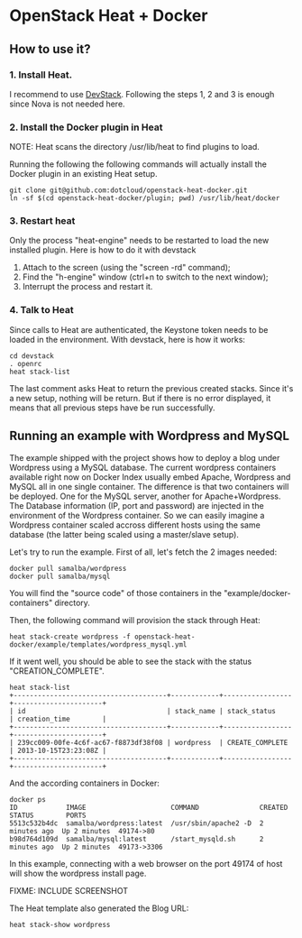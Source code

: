 OpenStack Heat + Docker
=======================

How to use it?
--------------

### 1. Install Heat.

I recommend to use
[DevStack](https://wiki.openstack.org/wiki/Heat/GettingStartedUsingDevstack).
Following the steps 1, 2 and 3 is enough since Nova is not needed here.


### 2. Install the Docker plugin in Heat

NOTE: Heat scans the directory /usr/lib/heat to find plugins to load.

Running the following the following commands will actually install the Docker
plugin in an existing Heat setup.

```
git clone git@github.com:dotcloud/openstack-heat-docker.git
ln -sf $(cd openstack-heat-docker/plugin; pwd) /usr/lib/heat/docker
```


### 3. Restart heat

Only the process "heat-engine" needs to be restarted to load the new installed
plugin. Here is how to do it with devstack

1. Attach to the screen (using the "screen -rd" command);
2. Find the "h-engine" window (ctrl+n to switch to the next window);
3. Interrupt the process and restart it.


### 4. Talk to Heat

Since calls to Heat are authenticated, the Keystone token needs to be loaded
in the environment. With devstack, here is how it works:

```
cd devstack
. openrc
heat stack-list
```

The last comment asks Heat to return the previous created stacks. Since it's a
new setup, nothing will be return. But if there is no error displayed, it means
that all previous steps have be run successfully.


Running an example with Wordpress and MySQL
-------------------------------------------

The example shipped with the project shows how to deploy a blog under Wordpress
using a MySQL database. The current wordpress containers available right now on
Docker Index usually embed Apache, Wordpress and MySQL all in one single
container. The difference is that two containers will be deployed. One for
the MySQL server, another for Apache+Wordpress. The Database information (IP,
port and password) are injected in the environment of the Wordpress container.
So we can easily imagine a Wordpress container scaled accross different hosts
using the same database (the latter being scaled using a master/slave setup).

Let's try to run the example. First of all, let's fetch the 2 images needed:

```
docker pull samalba/wordpress
docker pull samalba/mysql
```

You will find the "source code" of those containers in the
"example/docker-containers" directory.

Then, the following command will provision the stack through Heat:

```
heat stack-create wordpress -f openstack-heat-docker/example/templates/wordpress_mysql.yml
```

If it went well, you should be able to see the stack with the status
"CREATION_COMPLETE".

```
heat stack-list
+--------------------------------------+------------+-----------------+----------------------+
| id                                   | stack_name | stack_status    | creation_time        |
+--------------------------------------+------------+-----------------+----------------------+
| 239cc009-00fe-4c6f-ac67-f8873df38f08 | wordpress  | CREATE_COMPLETE | 2013-10-15T23:23:08Z |
+--------------------------------------+------------+-----------------+----------------------+
```

And the according containers in Docker:

```
docker ps
ID            IMAGE                     COMMAND               CREATED        STATUS        PORTS
5513c532b4dc  samalba/wordpress:latest  /usr/sbin/apache2 -D  2 minutes ago  Up 2 minutes  49174->80
b98d764d109d  samalba/mysql:latest      /start_mysqld.sh      2 minutes ago  Up 2 minutes  49173->3306
```

In this example, connecting with a web browser on the port 49174 of host will
show the wordpress install page.

FIXME: INCLUDE SCREENSHOT

The Heat template also generated the Blog URL:

```
heat stack-show wordpress
```
